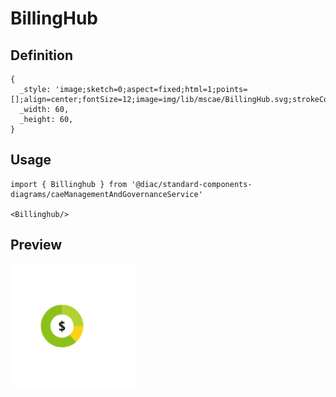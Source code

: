 # BillingHub

## Definition

```
{
  _style: 'image;sketch=0;aspect=fixed;html=1;points=[];align=center;fontSize=12;image=img/lib/mscae/BillingHub.svg;strokeColor=none;',
  _width: 60,
  _height: 60,
}
```

## Usage

```
import { Billinghub } from '@diac/standard-components-diagrams/caeManagementAndGovernanceService'

<Billinghub/>
```

## Preview

<img src="./billinghub.png" width="200"/>
